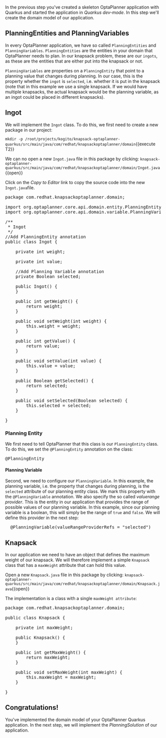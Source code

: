 In the previous step you've created a skeleton OptaPlanner application with Quarkus and started the application in _Quarkus dev-mode_. In this step we'll create the domain model of our application.

## PlanningEntities and PlanningVariables

In every OptaPlanner application, we have so called `PlanningEntities` and `PlanningVariables`. `PlanningEntities` are the entities in your domain that OptaPlanner needs to plan. In our knapsack problem, these are our `ingots`, as these are the entities that are either put into the knapsack or not.

`PlanningVariables` are properties on a `PlanningEntity` that point to a planning value that changes during planning. In our case, this is the property whether the `ingot` is `selected`, i.e. whether it is put in the knapsack (note that in this example we use a single knapsack. If we would have multiple knapsacks, the actual knapsack would be the planning variable, as an ingot could be placed in different knapsacks).

## Ingot

We will implement the `Ingot` class. To do this, we first need to create a new package in our project:

`mkdir -p /root/projects/kogito/knapsack-optaplanner-quarkus/src/main/java/com/redhat/knapsackoptaplanner/domain`{{execute T2}}

We can no open a new `Ingot.java` file in this package by clicking: `knapsack-optaplanner-quarkus/src/main/java/com/redhat/knapsackoptaplanner/domain/Ingot.java`{{open}}

Click on the _Copy to Editor_ link to copy the source code into the new `Ingot.java`file.

<pre class="file" data-filename="./knapsack-optaplanner-quarkus/src/main/java/com/redhat/knapsackoptaplanner/domain/Ingot.java" data-target="replace">
package com.redhat.knapsackoptaplanner.domain;

import org.optaplanner.core.api.domain.entity.PlanningEntity;
import org.optaplanner.core.api.domain.variable.PlanningVariable;

/**
 * Ingot
 */
//Add PlanningEntity annotation
public class Ingot {

    private int weight;

    private int value;

    //Add Planning Variable annotation
    private Boolean selected;

    public Ingot() {
    }

    public int getWeight() {
        return weight;
    }

    public void setWeight(int weight) {
        this.weight = weight;
    }

    public int getValue() {
        return value;
    }

    public void setValue(int value) {
        this.value = value;
    }

    public Boolean getSelected() {
        return selected;
    }

    public void setSelected(Boolean selected) {
        this.selected = selected;
    }

}
</pre>

### Planning Entity

We first need to tell OptaPlanner that this class is our `PlanningEntity` class. To do this, we set the `@PlanningEntity` annotation on the class:
<pre class="file" data-filename="./knapsack-optaplanner-quarkus/src/main/java/com/redhat/knapsackoptaplanner/domain/Ingot.java" data-target="insert" data-marker="//Add PlanningEntity annotation">
@PlanningEntity
</pre>

#### Planning Variable

Second, we need to configure our `PlanningVariable`. In this example, the planning variable, i.e. the property that changes during planning, is the `selected` attribute of our planning entity class. We mark this property with the `@PlanningVariable` annotation. We also specify the so called _valuerange provider_. This is the entity in our application that provides the range of possible values of our planning variable. In this example, since our planning variable is a boolean, this will simply be the range of `true` and `false`. We will define this provider in the next step:

<pre class="file" data-filename="./knapsack-optaplanner-quarkus/src/main/java/com/redhat/knapsackoptaplanner/domain/Ingot.java" data-target="insert" data-marker="  //Add Planning Variable annotation">
  @PlanningVariable(valueRangeProviderRefs = "selected")
</pre>

## Knapsack

In our application we need to have an object that defines the maximum weight of our knapsack. We will therefore implement a simple `Knapsack` class that has a `maxWeight` attribute that can hold this value.

Open a new `Knapsack.java` file in this package by clicking: `knapsack-optaplanner-quarkus/src/main/java/com/redhat/knapsackoptaplanner/domain/Knapsack.java`{{open}}

The implementation is a class with a single `maxWeight attribute`:

<pre class="file" data-filename="./knapsack-optaplanner-quarkus/src/main/java/com/redhat/knapsackoptaplanner/domain/Knapsack.java" data-target="replace">
package com.redhat.knapsackoptaplanner.domain;

public class Knapsack {

    private int maxWeight;

    public Knapsack() {
    }

    public int getMaxWeight() {
        return maxWeight;
    }

    public void setMaxWeight(int maxWeight) {
        this.maxWeight = maxWeight;
    }

}
</pre>

## Congratulations!

You've implemented the domain model of your OptaPlanner Quarkus application. In the next step, we will implement the _PlanningSolution_ of our application.
